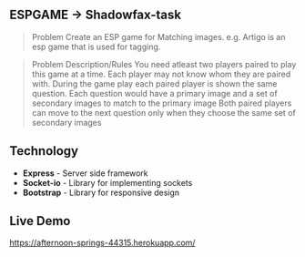 ## ESPGAME -> Shadowfax-task
> Problem
>Create an ESP game for Matching images. e.g. Artigo is an esp game that is used for tagging.

> Problem Description/Rules
>You need atleast two players paired to play this game at a time.
Each player may not know whom they are paired with.
During the game play each paired player is shown the same question.
Each question would have a primary image and a set of secondary images to match to the primary image
Both paired players can move to the next question only when they choose the same set of secondary images

## Technology

- **Express**   - Server side framework
- **Socket-io** - Library for implementing sockets
- **Bootstrap** - Library for responsive design

## Live Demo

https://afternoon-springs-44315.herokuapp.com/
